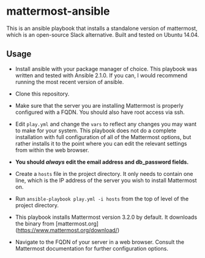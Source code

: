 # mattermost-ansible
This is an ansible playbook that installs a standalone version of mattermost, which is an open-source Slack alternative. Built and tested on Ubuntu 14.04.
## Usage
* Install ansible with your package manager of choice. This playbook was written and tested with Ansible 2.1.0. If you can, I would recommend running the most recent version of ansible.  


* Clone this repository.

* Make sure that the server you are installing Mattermost is properly configured with a FQDN. You should also have root access via ssh.


* Edit `play.yml` and change the `vars` to reflect any changes you may want to make for your system. This playbook does not do a complete installation with full configuration of all of the Mattermost options, but rather installs it to the point where you can edit the relevant settings from within the web browser. 


* **You should *always* edit the email address and db_password fields.** 


* Create a `hosts` file in the project directory. It only needs to contain one line, which is the IP address of the server you wish to install Mattermost on.

* Run `ansible-playbook play.yml -i hosts` from the top of level of the project directory.
* This playbook installs Mattermost version 3.2.0 by default. It downloads the binary from [mattermost.org] (https://www.mattermost.org/download/)


* Navigate to the FQDN of your server in a web browser. Consult the Mattermost documentation for further configuration options. 
